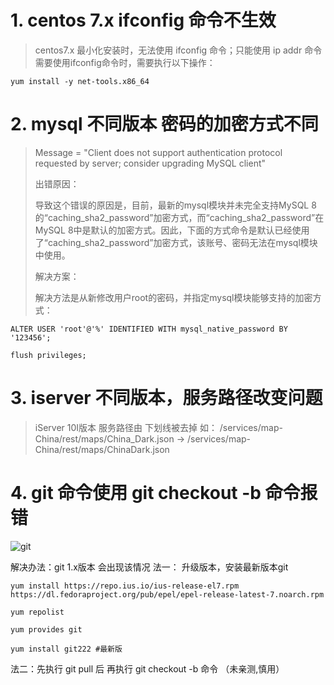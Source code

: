 
# 1. centos 7.x ifconfig 命令不生效

>centos7.x 最小化安装时，无法使用 ifconfig 命令；只能使用 ip addr 命令
需要使用ifconfig命令时，需要执行以下操作：

```shell?linenums
yum install -y net-tools.x86_64
```
# 2. mysql 不同版本 密码的加密方式不同

> Message = "Client does not support authentication protocol requested by server; consider upgrading MySQL client"
> 
> 出错原因：
> 
> 导致这个错误的原因是，目前，最新的mysql模块并未完全支持MySQL 8的“caching_sha2_password”加密方式，而“caching_sha2_password”在MySQL 8中是默认的加密方式。因此，下面的方式命令是默认已经使用了“caching_sha2_password”加密方式，该账号、密码无法在mysql模块中使用。
> 
> 解决方案：
> 
> 解决方法是从新修改用户root的密码，并指定mysql模块能够支持的加密方式：

```shell?linenums
ALTER USER 'root'@'%' IDENTIFIED WITH mysql_native_password BY '123456';

flush privileges;
```

# 3. iserver 不同版本，服务路径改变问题
>iServer 10I版本 服务路径由 下划线被去掉
>如： /services/map-China/rest/maps/China_Dark.json ->  /services/map-China/rest/maps/ChinaDark.json

# 4. git 命令使用 git checkout -b 命令报错
![git](http://image.kerbores.com/xsj/1589353773549.png)

解决办法：git 1.x版本 会出现该情况
 法一： 升级版本，安装最新版本git
 

``` shell?linenums
yum install https://repo.ius.io/ius-release-el7.rpm   https://dl.fedoraproject.org/pub/epel/epel-release-latest-7.noarch.rpm

yum repolist

yum provides git

yum install git222 #最新版
```
法二：先执行 git pull 后 再执行 git checkout -b 命令 （未亲测,慎用）
